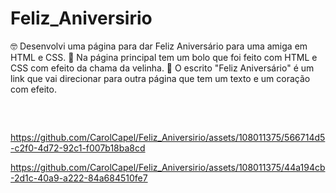 # Feliz_Aniversirio

🤓 Desenvolvi uma página para dar Feliz Aniversário para uma amiga em HTML e CSS.
🎂 Na página principal tem um bolo que foi feito com HTML e CSS com efeito da chama da velinha. 
💖 O escrito "Feliz Aniversário" é um link que vai direcionar para outra página que tem um texto e um coração com efeito. 

##
<br>


https://github.com/CarolCapel/Feliz_Aniversirio/assets/108011375/566714d5-c2f0-4d72-92c1-f007b18ba8cd



https://github.com/CarolCapel/Feliz_Aniversirio/assets/108011375/44a194cb-2d1c-40a9-a222-84a684510fe7

